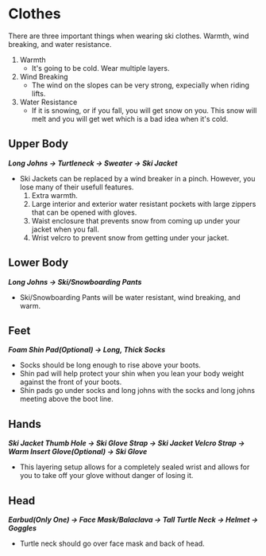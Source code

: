 # Clothes
There are three important things when wearing ski clothes. Warmth, wind breaking, and water resistance.
1. Warmth
    * It's going to be cold. Wear multiple layers.
2. Wind Breaking
    * The wind on the slopes can be very strong, expecially when riding lifts.
3. Water Resistance
    * If it is snowing, or if you fall, you will get snow on you. This snow will melt and you will get wet which is a bad idea when it's cold.

## Upper Body
___Long Johns -> Turtleneck -> Sweater -> Ski Jacket___
* Ski Jackets can be replaced by a wind breaker in a pinch. However, you lose many of their usefull features.
    1. Extra warmth.
    2. Large interior and exterior water resistant pockets with large zippers that can be opened with gloves.
    3. Waist enclosure that prevents snow from coming up under your jacket when you fall.
    4. Wrist velcro to prevent snow from getting under your jacket.

## Lower Body
___Long Johns -> Ski/Snowboarding Pants___
* Ski/Snowboarding Pants will be water resistant, wind breaking, and warm.

## Feet
___Foam Shin Pad(Optional) -> Long, Thick Socks___
* Socks should be long enough to rise above your boots.
* Shin pad will help protect your shin when you lean your body weight against the front of your boots.
* Shin pads go under socks and long johns with the socks and long johns meeting above the boot line.

## Hands
___Ski Jacket Thumb Hole -> Ski Glove Strap -> Ski Jacket Velcro Strap -> Warm Insert Glove(Optional) -> Ski Glove___
* This layering setup allows for a completely sealed wrist and allows for you to take off your glove without danger of losing it.

## Head
___Earbud(Only One) -> Face Mask/Balaclava -> Tall Turtle Neck -> Helmet -> Goggles___
* Turtle neck should go over face mask and back of head.